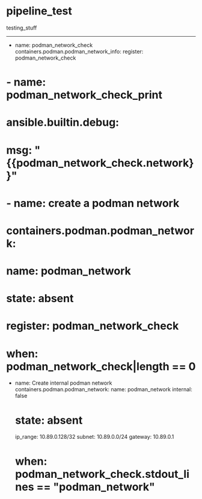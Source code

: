 # pipeline_test
testing_stuff


---
- name: podman_network_check
  containers.podman.podman_network_info:
  register: podman_network_check

# - name: podman_network_check_print
#   ansible.builtin.debug:
#     msg: "{{podman_network_check.network}}"

# - name: create a podman network
#   containers.podman.podman_network:
#     name: podman_network
#     state: absent
#   register: podman_network_check
  # when: podman_network_check|length == 0

- name: Create internal podman network
  containers.podman.podman_network:
    name: podman_network
    internal: false
    # state: absent
    ip_range: 10.89.0.128/32
    subnet: 10.89.0.0/24
    gateway: 10.89.0.1
  # when: podman_network_check.stdout_lines == "podman_network"
